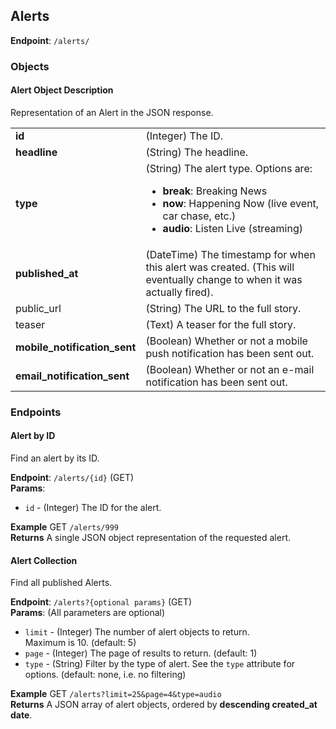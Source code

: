 ## Alerts ##
**Endpoint**: `/alerts/`

### Objects ###

#### Alert Object Description ####
Representation of an Alert in the JSON response.

<table>
  <tr>
    <td><strong>id</strong></td>
    <td>(Integer) The ID.</td>
  </tr>

  <tr>
    <td><strong>headline</strong></td>
    <td>(String) The headline.</td>
  </tr>

  <tr>
    <td><strong>type</strong></td>
    <td>
      (String) The alert type. Options are:
      <ul>
        <li><strong>break</strong>: Breaking News</li>
        <li><strong>now</strong>: Happening Now (live event, car chase, etc.)</li>
        <li><strong>audio</strong>: Listen Live (streaming)</li>
      </ul>
    </td>
  </tr>

  <tr>
    <td><strong>published_at</strong></td>
    <td>(DateTime) The timestamp for when this alert was created. (This will eventually change to when it was actually fired).</td>
  </tr>

  <tr>
    <td>public_url</td>
    <td>(String) The URL to the full story.</td>
  </tr>

  <tr>
    <td>teaser</td>
    <td>(Text) A teaser for the full story.</td>
  </tr>

  <tr>
    <td><strong>mobile_notification_sent</strong></td>
    <td>(Boolean) Whether or not a mobile push notification has been sent out.</td>
  </tr>

  <tr>
    <td><strong>email_notification_sent</strong></td>
    <td>(Boolean) Whether or not an e-mail notification has been sent out.</td>
  </tr>
</table>

### Endpoints ###

#### Alert by ID ####
Find an alert by its ID.

**Endpoint**: `/alerts/{id}` (GET)  
**Params**: 
* `id` - (Integer) The ID for the alert.

**Example** GET `/alerts/999`  
**Returns** A single JSON object representation of the requested alert.


#### Alert Collection ####
Find all published Alerts.

**Endpoint**: `/alerts?{optional params}` (GET)  
**Params**: (All parameters are optional)
* `limit` - (Integer) The number of alert objects to return.  
  Maximum is 10. (default: 5)
* `page` - (Integer) The page of results to return. (default: 1)
* `type` - (String) Filter by the type of alert. See the `type` attribute for options. (default: none, i.e. no filtering)

**Example** GET `/alerts?limit=25&page=4&type=audio`  
**Returns** A JSON array of alert objects, ordered by **descending created_at date**.
